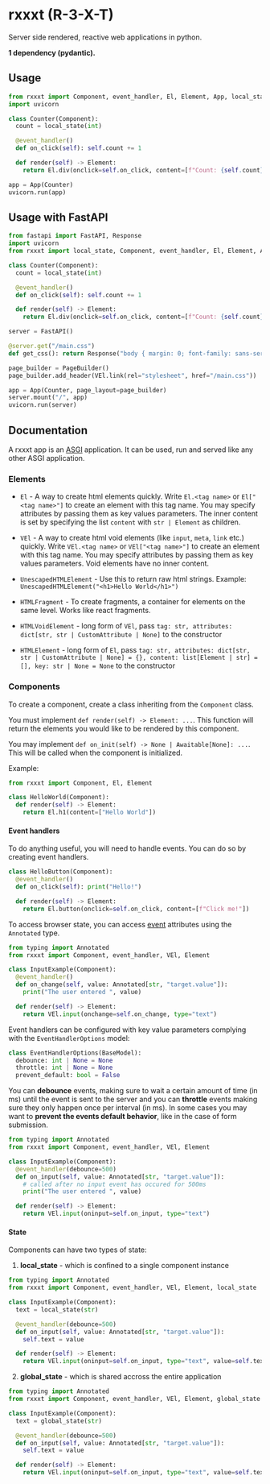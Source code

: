 # rxxxt (R-3-X-T)
Server side rendered, reactive web applications in python.

**1 dependency (pydantic).**

## Usage
```python
from rxxxt import Component, event_handler, El, Element, App, local_state
import uvicorn

class Counter(Component):
  count = local_state(int)

  @event_handler()
  def on_click(self): self.count += 1

  def render(self) -> Element:
    return El.div(onclick=self.on_click, content=[f"Count: {self.count}"])

app = App(Counter)
uvicorn.run(app)
```

## Usage with FastAPI
```python
from fastapi import FastAPI, Response
import uvicorn
from rxxxt import local_state, Component, event_handler, El, Element, App, PageBuilder, VEl

class Counter(Component):
  count = local_state(int)

  @event_handler()
  def on_click(self): self.count += 1

  def render(self) -> Element:
    return El.div(onclick=self.on_click, content=[f"Count: {self.count}"])

server = FastAPI()

@server.get("/main.css")
def get_css(): return Response("body { margin: 0; font-family: sans-serif; }", media_type="text/css")

page_builder = PageBuilder()
page_builder.add_header(VEl.link(rel="stylesheet", href="/main.css"))

app = App(Counter, page_layout=page_builder)
server.mount("/", app)
uvicorn.run(server)
```

## Documentation

A rxxxt app is an [ASGI](https://asgi.readthedocs.io/en/latest/specs/main.html) application. It can be used, run and served like any other ASGI application.

### Elements
- `El` - A way to create html elements quickly. Write `El.<tag name>` or `El["<tag name>"]` to create an element with this tag name. You may specify attributes by passing them as key values parameters. The inner content is set by specifying the list `content` with `str | Element` as children.

- `VEl` - A way to create html void elements (like `input`, `meta`, `link` etc.) quickly. Write `VEl.<tag name>` or `VEl["<tag name>"]` to create an element with this tag name. You may specify attributes by passing them as key values parameters. Void elements have no inner content.

- `UnescapedHTMLElement` - Use this to return raw html strings. Example: `UnescapedHTMLElement("<h1>Hello World</h1>")`

- `HTMLFragment` - To create fragments, a container for elements on the same level. Works like react fragments.

- `HTMLVoidElement` - long form of `VEl`, pass `tag: str, attributes: dict[str, str | CustomAttribute | None]` to the constructor
- `HTMLElement` - long form of `El`, pass `tag: str, attributes: dict[str, str | CustomAttribute | None] = {}, content: list[Element | str] = [], key: str | None = None` to the constructor

### Components

To create a component, create a class inheriting from the `Component` class.

You must implement `def render(self) -> Element: ...`. This function will return the elements you would like to be rendered by this component.

You may implement `def on_init(self) -> None | Awaitable[None]: ...`. This will be called when the component is initialized.

Example:
```python
from rxxxt import Component, El, Element

class HelloWorld(Component):
  def render(self) -> Element:
    return El.h1(content=["Hello World"])
```

#### Event handlers

To do anything useful, you will need to handle events. You can do so by creating event handlers.

```python
class HelloButton(Component):
  @event_handler()
  def on_click(self): print("Hello!")

  def render(self) -> Element:
    return El.button(onclick=self.on_click, content=[f"Click me!"])
```


To access browser state, you can access [event](https://developer.mozilla.org/en-US/docs/Web/Events) attributes using the `Annotated` type.

```python
from typing import Annotated
from rxxxt import Component, event_handler, VEl, Element

class InputExample(Component):
  @event_handler()
  def on_change(self, value: Annotated[str, "target.value"]):
    print("The user entered ", value)

  def render(self) -> Element:
    return VEl.input(onchange=self.on_change, type="text")
```

Event handlers can be configured with key value parameters complying with the `EventHandlerOptions` model:

```python
class EventHandlerOptions(BaseModel):
  debounce: int | None = None
  throttle: int | None = None
  prevent_default: bool = False
```

You can **debounce** events, making sure to wait a certain amount of time (in ms) until the event is sent to the server and you can **throttle** events making sure they only happen once per interval (in ms). In some cases you may want to **prevent the events default behavior**, like in the case of form submission.

```python
from typing import Annotated
from rxxxt import Component, event_handler, VEl, Element

class InputExample(Component):
  @event_handler(debounce=500)
  def on_input(self, value: Annotated[str, "target.value"]):
    # called after no input event has occured for 500ms
    print("The user entered ", value)

  def render(self) -> Element:
    return VEl.input(oninput=self.on_input, type="text")
```

#### State

Components can have two types of state:
1. **local_state** - which is confined to a single component instance
```python
from typing import Annotated
from rxxxt import Component, event_handler, VEl, Element, local_state

class InputExample(Component):
  text = local_state(str)

  @event_handler(debounce=500)
  def on_input(self, value: Annotated[str, "target.value"]):
    self.text = value

  def render(self) -> Element:
    return VEl.input(oninput=self.on_input, type="text", value=self.text)
```

2. **global_state** - which is shared accross the entire application

```python
from typing import Annotated
from rxxxt import Component, event_handler, VEl, Element, global_state

class InputExample(Component):
  text = global_state(str)

  @event_handler(debounce=500)
  def on_input(self, value: Annotated[str, "target.value"]):
    self.text = value

  def render(self) -> Element:
    return VEl.input(oninput=self.on_input, type="text", value=self.text)
```
